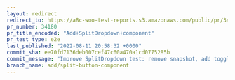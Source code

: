 ```yaml
---
layout: redirect
redirect_to: https://a8c-woo-test-reports.s3.amazonaws.com/public/pr/34180/e2e/index.html
pr_number: 34180
pr_title_encoded: "Add+SplitDropdown+component"
pr_test_type: e2e
last_published: "2022-08-11 20:58:32 +0000"
commit_sha: ee70fd7136deb007cef47c60a470a1cd0775285b
commit_message: "Improve SplitDropdown test: remove snapshot, add toggle click."
branch_name: add/split-button-component
---
```

